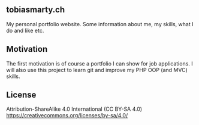 ## tobiasmarty.ch

My personal portfolio website.
Some information about me, my skills, what I do and like etc.

## Motivation

The first motivation is of course a portfolio I can show for job applications.
I will also use this project to learn git and improve my PHP OOP (and MVC) skills.

## License

Attribution-ShareAlike 4.0 International (CC BY-SA 4.0)
https://creativecommons.org/licenses/by-sa/4.0/